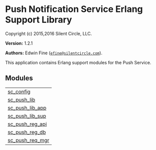 

# Push Notification Service Erlang Support Library #

Copyright (c) 2015,2016 Silent Circle, LLC.

__Version:__ 1.2.1

__Authors:__ Edwin Fine ([`efine@silentcircle.com`](mailto:efine@silentcircle.com)).

This application contains Erlang support modules for the Push Service.


## Modules ##


<table width="100%" border="0" summary="list of modules">
<tr><td><a href="http://github.com/SilentCircle/sc_push_lib/blob/master/doc/sc_config.md" class="module">sc_config</a></td></tr>
<tr><td><a href="http://github.com/SilentCircle/sc_push_lib/blob/master/doc/sc_push_lib.md" class="module">sc_push_lib</a></td></tr>
<tr><td><a href="http://github.com/SilentCircle/sc_push_lib/blob/master/doc/sc_push_lib_app.md" class="module">sc_push_lib_app</a></td></tr>
<tr><td><a href="http://github.com/SilentCircle/sc_push_lib/blob/master/doc/sc_push_lib_sup.md" class="module">sc_push_lib_sup</a></td></tr>
<tr><td><a href="http://github.com/SilentCircle/sc_push_lib/blob/master/doc/sc_push_reg_api.md" class="module">sc_push_reg_api</a></td></tr>
<tr><td><a href="http://github.com/SilentCircle/sc_push_lib/blob/master/doc/sc_push_reg_db.md" class="module">sc_push_reg_db</a></td></tr>
<tr><td><a href="http://github.com/SilentCircle/sc_push_lib/blob/master/doc/sc_push_req_mgr.md" class="module">sc_push_req_mgr</a></td></tr></table>


